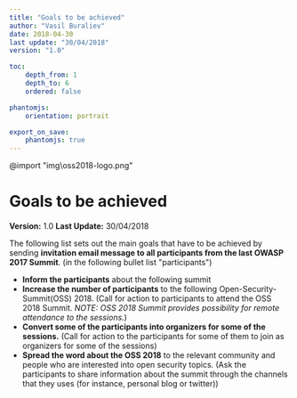 ```yaml
---
title: "Goals to be achieved"
author: "Vasil Buraliev"
date: 2018-04-30
last update: "30/04/2018"
version: "1.0"

toc:
    depth_from: 1
    depth_to: 6
    ordered: false

phantomjs:
    orientation: portrait

export_on_save:
    phantomjs: true
---
```


@import "img\oss2018-logo.png"
# Goals to be achieved
**Version:** 1.0
**Last Update:** 30/04/2018

The following list sets out the main goals that have to be achieved by sending **invitation email message to all participants from the
last OWASP 2017 Summit**. (in the following bullet list "participants")

- **Inform the participants** about the following summit
- **Increase the number of participants** to the following Open-Security-Summit(OSS) 2018. (Call for action to participants to attend the OSS 2018 Summit.
*NOTE: OSS 2018 Summit provides possibility for remote attendance to the sessions.*)
- **Convert some of the participants into organizers for some of the sessions.** (Call for action to the participants for some of them to join as organizers for some of the sessions)
- **Spread the word about the OSS 2018** to the relevant community and people who are interested into open security topics.
(Ask the participants to share information about the summit through the channels that they uses (for instance, personal blog or twitter))
